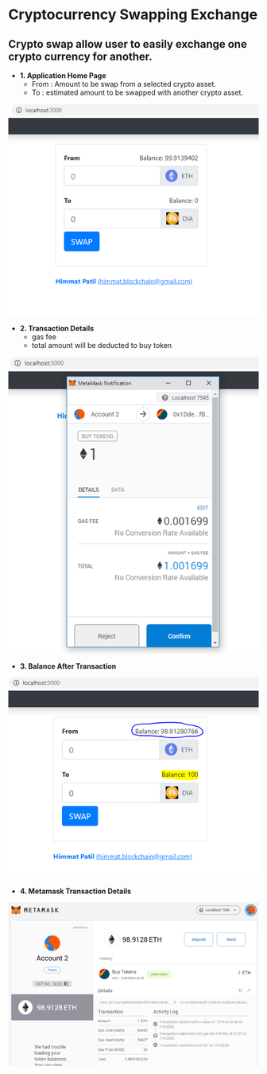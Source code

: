 # Cryptocurrency Swapping Exchange

## Crypto swap allow user to easily exchange one crypto currency for another.

-	**1.	Application Home Page**
	-	From : Amount to be swap from a selected crypto asset.
	-	To : estimated amount to be swapped with another crypto asset.

![Application Home Page](https://raw.githubusercontent.com/iamhimmat89/azure-databricks-pyspark/master/zimgs/d2-1.PNG)

-	**2.	Transaction Details**
	-	gas fee
	-	total amount will be deducted to buy token   

![Transaction](https://raw.githubusercontent.com/iamhimmat89/azure-databricks-pyspark/master/zimgs/d2-2.PNG)


-	**3.	Balance After Transaction**

![Balance after transaction](https://raw.githubusercontent.com/iamhimmat89/azure-databricks-pyspark/master/zimgs/d2-3.PNG)


-	**4.	Metamask Transaction Details**

![Metamask transaction details](https://raw.githubusercontent.com/iamhimmat89/azure-databricks-pyspark/master/zimgs/d2-4.PNG)

